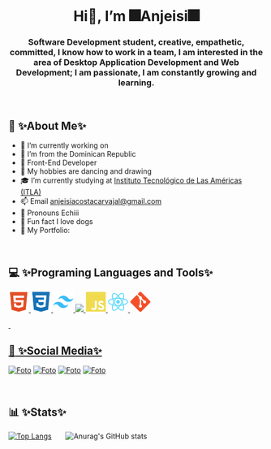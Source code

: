 <div id="header" align="center" >
  <img width="100" src="https://media.giphy.com/media/csYkWsVSZTzcSSU7oA/giphy.gif" alt="">
   <h1 align="center">Hi👋, I’m 🎆Anjeisi🎆</h1>
   <h3 align="center">Software Development student, creative, empathetic, committed, I know how to work in a team, 
                     I am interested in the area of Desktop Application                             
                     Development and Web Development; I am passionate, I am constantly growing and learning.
   </h3>
</div>

&nbsp;

## :bust_in_silhouette: ✨About Me✨  

- 🔭 I’m currently working on
- 🌱 I’m from the Dominican Republic
- 🌼 Front-End Developer
- 💃 My hobbies are dancing and drawing
- 🎓 I’m currently studying at [Instituto Tecnológico de Las Américas (ITLA)](https://itla.edu.do/)
- 📫 Email <a href="anjeisiacostacarvajal@gmail.com">anjeisiacostacarvajal@gmail.com</a>
- 🍥 Pronouns Echiii
- 🐶 Fun fact I love dogs
- 💖 My Portfolio: 
  
&nbsp;

## :computer: ✨Programing Languages and Tools✨   

<div align="left">
  <a href="https://www.w3schools.com/cs/" target="_blank" rel="noreferrer">
<img src="https://github.com/devicons/devicon/blob/master/icons/html5/html5-plain.svg"/ width="40">
<img src="https://github.com/devicons/devicon/blob/master/icons/css3/css3-plain.svg"/ width="40">
<img src="https://github.com/devicons/devicon/blob/master/icons/tailwindcss/tailwindcss-plain.svg"/ width="40">
<img src="https://github.com/devicons/devicon/blob/master/icons/tailwindcss/bootstrap-plain.svg"/ width="40">
<img src="https://github.com/devicons/devicon/blob/master/icons/javascript/javascript-plain.svg"/ width="40">
<img src="https://github.com/devicons/devicon/blob/master/icons/react/react-original.svg"/ width="40">
<img src="https://github.com/devicons/devicon/blob/master/icons/git/git-plain.svg"/ width="40">

</div>

&nbsp;

## :iphone: ✨Social Media✨

<a href="https://t.me/Echi_xi"><img width='65px' src="https://logos-world.net/wp-content/uploads/2021/03/Telegram-Logo.png" alt="Foto"></a> 
<a href="https://www.instagram.com/echi_xi/"><img width='65px' src="https://logos-world.net/wp-content/uploads/2020/06/Instagram-Logo-700x394.png" alt="Foto"></a>
<a href="#"><img width='70px' src="https://logos-world.net/wp-content/uploads/2020/04/Linkedin-Logo-2011-2019.png" alt="Foto"></a>
<a href="https://www.facebook.com/anjeisi.iac.7?mibextid=ZbWKwL"><img width='70px' src="https://logos-world.net/wp-content/uploads/2020/04/Facebook-Logo.png" alt="Foto"></a>

&nbsp;

## :bar_chart: ✨Stats✨

[![Top Langs](https://github-readme-stats.vercel.app/api/top-langs/?username=anjeisi&langs_count=8)](https://github.com/anuraghazra/github-readme-stats) &nbsp; &nbsp; &nbsp; ![Anurag's GitHub stats](https://github-readme-stats.vercel.app/api?username=anjeisi&show_icons=true&theme=default)
